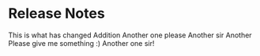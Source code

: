# Release Notes

This is what has changed
Addition
Another one please
Another sir
Another
Please give me something :)
Another one sir!

